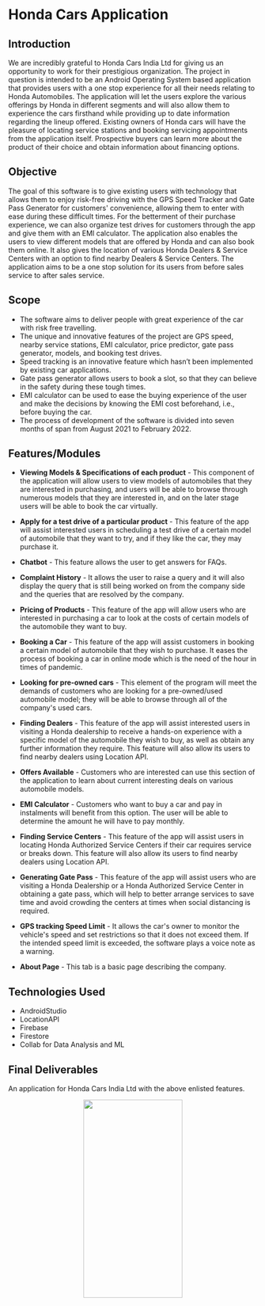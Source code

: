 # Honda Cars Application

## Introduction
We are incredibly grateful to Honda Cars India Ltd for giving us an opportunity to work for their prestigious organization. The project in question is intended to be an Android Operating System based application that provides users with a one stop experience for all their needs relating to Honda Automobiles. The application will let the users explore the various offerings by Honda in different segments and will also allow them to experience the cars firsthand while providing up to date information regarding the lineup offered. Existing owners of Honda cars will have the pleasure of locating service stations and booking servicing appointments from the application itself. Prospective buyers can learn more about the product of their choice and obtain information about financing options.

## Objective
The goal of this software is to give existing users with technology that allows them to enjoy risk-free driving with the GPS Speed Tracker and Gate Pass Generator for customers' convenience, allowing them to enter with ease during these difficult times. For the betterment of their purchase experience, we can also organize test drives for customers through the app and give them with an EMI calculator. The application also enables the users to view different models that are offered by Honda and can also book them online. It also gives the location of various Honda Dealers & Service Centers with an option to find nearby Dealers & Service Centers. The application aims to be a one stop solution for its users from before sales service to after sales service.

## Scope
- The software aims to deliver people with great experience of the car with risk free travelling.
- The unique and innovative features of the project are GPS speed, nearby service stations, EMI calculator, price predictor, gate pass generator, models, and booking test drives.
- Speed tracking is an innovative feature which hasn’t been implemented by existing car applications.
- Gate pass generator allows users to book a slot, so that they can believe in the safety during these tough times.
- EMI calculator can be used to ease the buying experience of the user and make the decisions by knowing the EMI cost beforehand, i.e., before buying the car.
- The process of development of the software is divided into seven months of span from August 2021 to February 2022.

## Features/Modules
- <b>Viewing Models & Specifications of each product</b> - This component of the application will allow users to view models of automobiles that they are interested in purchasing, and users will be able to browse through numerous models that they are interested in, and on the later stage users will be able to book the car virtually.

- <b>Apply for a test drive of a particular product</b> - This feature of the app will assist interested users in scheduling a test drive of a certain model of automobile that they want to try, and if they like the car, they may purchase it.

- <b>Chatbot</b> - This feature allows the user to get answers for FAQs.

- <b>Complaint History</b> - It allows the user to raise a query and it will also display the query that is still being worked on from the company side and the queries that are resolved by the company.

- <b>Pricing of Products</b> - This feature of the app will allow users who are interested in purchasing a car to look at the costs of certain models of the automobile they want to buy.

- <b>Booking a Car</b> - This feature of the app will assist customers in booking a certain model of automobile that they wish to purchase. It eases the process of booking a car in online mode which is the need of the hour in times of pandemic.

- <b>Looking for pre-owned cars</b> - This element of the program will meet the demands of customers who are looking for a pre-owned/used automobile model; they will be able to browse through all of the company's used cars.

- <b>Finding Dealers</b> - This feature of the app will assist interested users in visiting a Honda dealership to receive a hands-on experience with a specific model of the automobile they wish to buy, as well as obtain any further information they require. This feature will also allow its users to find nearby dealers using Location API.

- <b>Offers Available</b> - Customers who are interested can use this section of the application to learn about current interesting deals on various automobile models.

- <b>EMI Calculator</b> - Customers who want to buy a car and pay in instalments will benefit from this option. The user will be able to determine the amount he will have to pay monthly.

- <b>Finding Service Centers</b> - This feature of the app will assist users in locating Honda Authorized Service Centers if their car requires service or breaks down. This feature will also allow its users to find nearby dealers using Location API.

- <b>Generating Gate Pass</b> - This feature of the app will assist users who are visiting a Honda Dealership or a Honda Authorized Service Center in obtaining a gate pass, which will help to better arrange services to save time and avoid crowding the centers at times when social distancing is required.

- <b>GPS tracking Speed Limit</b> - It allows the car's owner to monitor the vehicle's speed and set restrictions so that it does not exceed them. If the intended speed limit is exceeded, the software plays a voice note as a warning.

- <b>About Page</b> - This tab is a basic page describing the company.

## Technologies Used
- AndroidStudio 
- LocationAPI
- Firebase
- Firestore
- Collab for Data Analysis and ML

## Final Deliverables
An application for Honda Cars India Ltd with the above enlisted features.
<p align="center">
	<img src="https://github.com/saketlakhotia17/Honda-Cars-Application/blob/master/images/design.png"  width="200" height="400" />
</p>



